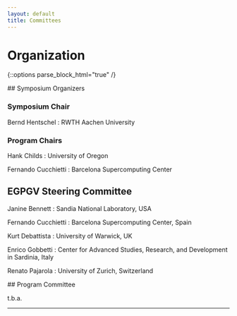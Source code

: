 ```yaml
---
layout: default
title: Committees
---
```


# Organization

{::options parse_block_html="true" /}

<div class="left">
## Symposium Organizers

### Symposium Chair

Bernd Hentschel
: RWTH Aachen University

### Program Chairs

Hank Childs
: University of Oregon

Fernando Cucchietti
: Barcelona Supercomputing Center

## EGPGV Steering Committee

Janine Bennett
: Sandia National Laboratory, USA

Fernando Cucchietti
: Barcelona Supercomputing Center, Spain

Kurt Debattista
: University of Warwick, UK

Enrico Gobbetti
: Center for Advanced Studies, Research, and Development in Sardinia, Italy

Renato Pajarola
: University of Zurich, Switzerland

</div>

<div class="right">
## Program Committee

t.b.a.

</div>

- - -
